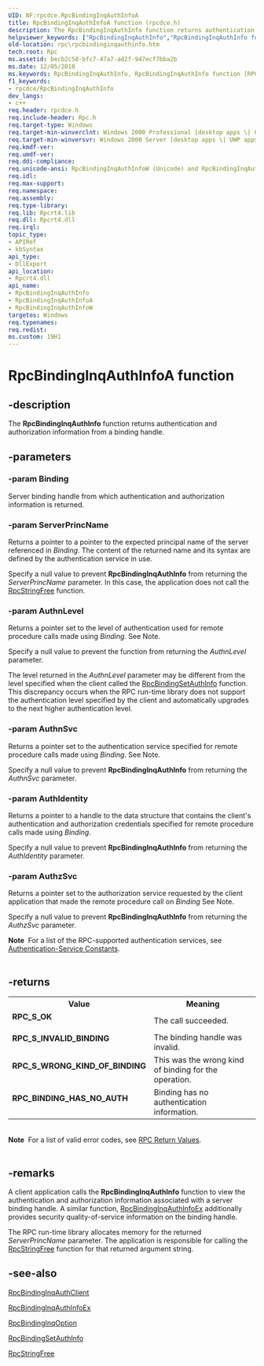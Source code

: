 ```yaml
---
UID: NF:rpcdce.RpcBindingInqAuthInfoA
title: RpcBindingInqAuthInfoA function (rpcdce.h)
description: The RpcBindingInqAuthInfo function returns authentication and authorization information from a binding handle.helpviewer_keywords: ["RpcBindingInqAuthInfo","RpcBindingInqAuthInfo function [RPC]","RpcBindingInqAuthInfoA","RpcBindingInqAuthInfoW","_rpc_rpcbindinginqauthinfo","rpc.rpcbindinginqauthinfo","rpcdce/RpcBindingInqAuthInfo","rpcdce/RpcBindingInqAuthInfoA","rpcdce/RpcBindingInqAuthInfoW"]
old-location: rpc\rpcbindinginqauthinfo.htm
tech.root: Rpc
ms.assetid: becb2c58-bfc7-47a7-ad2f-947ecf7bba2b
ms.date: 12/05/2018
ms.keywords: RpcBindingInqAuthInfo, RpcBindingInqAuthInfo function [RPC], RpcBindingInqAuthInfoA, RpcBindingInqAuthInfoW, _rpc_rpcbindinginqauthinfo, rpc.rpcbindinginqauthinfo, rpcdce/RpcBindingInqAuthInfo, rpcdce/RpcBindingInqAuthInfoA, rpcdce/RpcBindingInqAuthInfoW
f1_keywords:
- rpcdce/RpcBindingInqAuthInfo
dev_langs:
- c++
req.header: rpcdce.h
req.include-header: Rpc.h
req.target-type: Windows
req.target-min-winverclnt: Windows 2000 Professional [desktop apps \| UWP apps]
req.target-min-winversvr: Windows 2000 Server [desktop apps \| UWP apps]
req.kmdf-ver: 
req.umdf-ver: 
req.ddi-compliance: 
req.unicode-ansi: RpcBindingInqAuthInfoW (Unicode) and RpcBindingInqAuthInfoA (ANSI)
req.idl: 
req.max-support: 
req.namespace: 
req.assembly: 
req.type-library: 
req.lib: Rpcrt4.lib
req.dll: Rpcrt4.dll
req.irql: 
topic_type:
- APIRef
- kbSyntax
api_type:
- DllExport
api_location:
- Rpcrt4.dll
api_name:
- RpcBindingInqAuthInfo
- RpcBindingInqAuthInfoA
- RpcBindingInqAuthInfoW
targetos: Windows
req.typenames: 
req.redist: 
ms.custom: 19H1
---
```


# RpcBindingInqAuthInfoA function


## -description


The 
<b>RpcBindingInqAuthInfo</b> function returns authentication and authorization information from a binding handle.


## -parameters




### -param Binding

Server binding handle from which authentication and authorization information is returned.


### -param ServerPrincName

Returns a pointer to a pointer to the expected principal name of the server referenced in <i>Binding</i>. The content of the returned name and its syntax are defined by the authentication service in use.

Specify a null value to prevent 
<b>RpcBindingInqAuthInfo</b> from returning the <i>ServerPrincName</i> parameter. In this case, the application does not call the 
<a href="https://docs.microsoft.com/windows/desktop/api/rpcdce/nf-rpcdce-rpcstringfree">RpcStringFree</a> function.


### -param AuthnLevel

Returns a pointer set to the level of authentication used for remote procedure calls made using <i>Binding</i>. See Note.

Specify a null value to prevent the function from returning the <i>AuthnLevel</i> parameter.

The level returned in the <i>AuthnLevel</i> parameter may be different from the level specified when the client called the 
<a href="https://docs.microsoft.com/windows/desktop/api/rpcdce/nf-rpcdce-rpcbindingsetauthinfo">RpcBindingSetAuthInfo</a> function. This discrepancy occurs when the RPC run-time library does not support the authentication level specified by the client and automatically upgrades to the next higher authentication level.


### -param AuthnSvc

Returns a pointer set to the authentication service specified for remote procedure calls made using <i>Binding</i>. See Note.

Specify a null value to prevent 
<b>RpcBindingInqAuthInfo</b> from returning the <i>AuthnSvc</i> parameter.


### -param AuthIdentity

Returns a pointer to a handle to the data structure that contains the client's authentication and authorization credentials specified for remote procedure calls made using <i>Binding</i>.

Specify a null value to prevent 
<b>RpcBindingInqAuthInfo</b> from returning the <i>AuthIdentity</i> parameter.


### -param AuthzSvc

Returns a pointer set to the authorization service requested by the client application that made the remote procedure call on <i>Binding</i> See Note.

Specify a null value to prevent 
<b>RpcBindingInqAuthInfo</b> from returning the <i>AuthzSvc</i> parameter.

<div class="alert"><b>Note</b>  For a list of the RPC-supported authentication services, see 
<a href="https://docs.microsoft.com/windows/desktop/Rpc/authentication-service-constants">Authentication-Service Constants</a>.</div>
<div> </div>

## -returns



<table>
<tr>
<th>Value</th>
<th>Meaning</th>
</tr>
<tr>
<td width="40%">
<dl>
<dt><b>RPC_S_OK</b></dt>
</dl>
</td>
<td width="60%">
The call succeeded.

</td>
</tr>
<tr>
<td width="40%">
<dl>
<dt><b>RPC_S_INVALID_BINDING</b></dt>
</dl>
</td>
<td width="60%">
The binding handle was invalid.

</td>
</tr>
<tr>
<td width="40%">
<dl>
<dt><b>RPC_S_WRONG_KIND_OF_BINDING</b></dt>
</dl>
</td>
<td width="60%">
This was the wrong kind of binding for the operation.

</td>
</tr>
<tr>
<td width="40%">
<dl>
<dt><b>RPC_BINDING_HAS_NO_AUTH</b></dt>
</dl>
</td>
<td width="60%">
Binding has no authentication information.

</td>
</tr>
</table>
 

<div class="alert"><b>Note</b>  For a list of valid error codes, see 
<a href="https://docs.microsoft.com/windows/desktop/Rpc/rpc-return-values">RPC Return Values</a>.</div>
<div> </div>



## -remarks



A client application calls the 
<b>RpcBindingInqAuthInfo</b> function to view the authentication and authorization information associated with a server binding handle. A similar function, 
<a href="https://docs.microsoft.com/windows/desktop/api/rpcdce/nf-rpcdce-rpcbindinginqauthinfoexa">RpcBindingInqAuthInfoEx</a> additionally provides security quality-of-service information on the binding handle.

The RPC run-time library allocates memory for the returned <i>ServerPrincName</i> parameter. The application is responsible for calling the 
<a href="https://docs.microsoft.com/windows/desktop/api/rpcdce/nf-rpcdce-rpcstringfree">RpcStringFree</a> function for that returned argument string.




## -see-also




<a href="https://docs.microsoft.com/windows/desktop/api/rpcdce/nf-rpcdce-rpcbindinginqauthclient">RpcBindingInqAuthClient</a>



<a href="https://docs.microsoft.com/windows/desktop/api/rpcdce/nf-rpcdce-rpcbindinginqauthinfoexa">RpcBindingInqAuthInfoEx</a>



<a href="https://docs.microsoft.com/windows/desktop/api/rpcdce/nf-rpcdce-rpcbindinginqoption">RpcBindingInqOption</a>



<a href="https://docs.microsoft.com/windows/desktop/api/rpcdce/nf-rpcdce-rpcbindingsetauthinfo">RpcBindingSetAuthInfo</a>



<a href="https://docs.microsoft.com/windows/desktop/api/rpcdce/nf-rpcdce-rpcstringfree">RpcStringFree</a>
 

 

